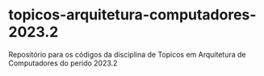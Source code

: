 # topicos-arquitetura-computadores-2023.2
Repositório para os códigos da disciplina de Topicos em Arquitetura de Computadores do perido 2023.2
